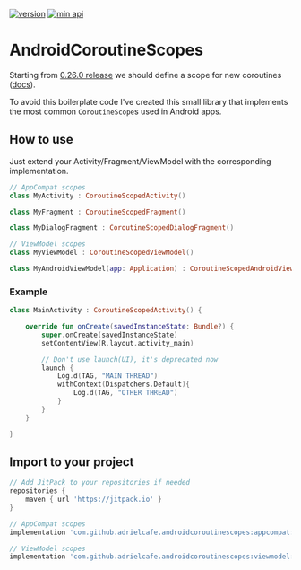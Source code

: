 [![version](https://jitpack.io/v/adrielcafe/AndroidCoroutineScopes.svg)](https://jitpack.io/#adrielcafe/AndroidCoroutineScopes)
[![min api](https://img.shields.io/badge/API-14%2B-brightgreen.svg?style=flat)]()

# AndroidCoroutineScopes

Starting from [0.26.0 release](https://github.com/Kotlin/kotlinx.coroutines/releases/tag/0.26.0) we should define a scope for new coroutines ([docs](https://kotlin.github.io/kotlinx.coroutines/kotlinx-coroutines-core/kotlinx.coroutines.experimental/-coroutine-scope/)).

To avoid this boilerplate code I've created this small library that implements the most common `CoroutineScope`s used in Android apps.

## How to use
Just extend your Activity/Fragment/ViewModel with the corresponding implementation.
```kotlin
// AppCompat scopes
class MyActivity : CoroutineScopedActivity()

class MyFragment : CoroutineScopedFragment()

class MyDialogFragment : CoroutineScopedDialogFragment()

// ViewModel scopes
class MyViewModel : CoroutineScopedViewModel()

class MyAndroidViewModel(app: Application) : CoroutineScopedAndroidViewModel(app)
```

### Example
```kotlin
class MainActivity : CoroutineScopedActivity() {

    override fun onCreate(savedInstanceState: Bundle?) {
        super.onCreate(savedInstanceState)
        setContentView(R.layout.activity_main)

        // Don't use launch(UI), it's deprecated now
        launch {
            Log.d(TAG, "MAIN THREAD")
            withContext(Dispatchers.Default){
                Log.d(TAG, "OTHER THREAD")
            }
        }
    }

}
```

## Import to your project
```gradle
// Add JitPack to your repositories if needed
repositories {
	maven { url 'https://jitpack.io' }
}

// AppCompat scopes
implementation 'com.github.adrielcafe.androidcoroutinescopes:appcompat:1.0.0'

// ViewModel scopes
implementation 'com.github.adrielcafe.androidcoroutinescopes:viewmodel:1.0.0'
```
